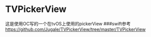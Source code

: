 # TVPickerView
这是使用OC写的一个在tvOS上使用的pickerView
###swift参考
https://github.com/Jugale/TVPickerView/tree/master/TVPickerView
